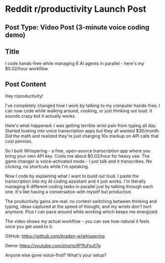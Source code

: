 # Reddit r/productivity Launch Post

## Post Type: **Video Post (3-minute voice coding demo)**

## Title

I code hands-free while managing 6 AI agents in parallel - here's my $0.02/hour workflow

## Post Content

Hey r/productivity!

I've completely changed how I work by talking to my computer hands-free. I can now code while walking around, cooking, or just thinking out loud. It sounds crazy but it actually works.

Here's what happened: I was getting terrible wrist pain from typing all day. Started looking into voice transcription apps but they all wanted $30/month. Did the math and realized they're just charging 10x markup on API calls that cost pennies.

So I built Whispering - a free, open-source transcription app where you bring your own API key. Costs me about $0.02/hour for heavy use. The game changer is voice-activated mode - I just talk and it transcribes. No clicking, no shortcuts while I'm speaking.

Now I code by explaining what I want to build out loud. I paste the transcription into my AI coding assistant and it just works. I'm literally managing 6 different coding tasks in parallel just by talking through each one. It's like having a conversation with myself but productive.

The productivity gains are real: no context switching between thinking and typing, ideas captured at the speed of thought, and my wrists don't hurt anymore. Plus I can pace around while working which keeps me energized.

The video shows my actual workflow - you can see how natural it feels once you get used to it.

GitHub: https://github.com/braden-w/whispering

Demo: https://youtube.com/shorts/tP1fuFpJt7g

Anyone else gone voice-first? What's your setup?